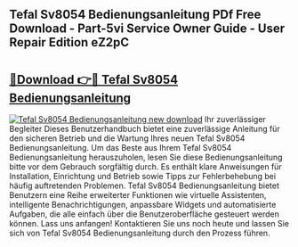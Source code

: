 ## Tefal Sv8054 Bedienungsanleitung PDf Free Download - Part-5vi Service Owner Guide - User Repair Edition eZ2pC

# <h2><a href="http://df4o50.blite.top/?on=Tefal+Sv8054+Bedienungsanleitung">🔗Download 👉🔴 Tefal Sv8054 Bedienungsanleitung</a></h2>

[![Tefal Sv8054 Bedienungsanleitung new download](https://i.imgur.com/lujVjoI.png)](http://df4o50.blite.top/?on=Tefal+Sv8054+Bedienungsanleitung)
Ihr zuverlässiger Begleiter Dieses Benutzerhandbuch bietet eine zuverlässige Anleitung für den sicheren Betrieb und die Wartung Ihres neuen Tefal Sv8054 Bedienungsanleitung. Um das Beste aus Ihrem Tefal Sv8054 Bedienungsanleitung herauszuholen, lesen Sie diese Bedienungsanleitung bitte vor dem Gebrauch sorgfältig durch. Es enthält klare Anweisungen für Installation, Einrichtung und Betrieb sowie Tipps zur Fehlerbehebung bei häufig auftretenden Problemen. Tefal Sv8054 Bedienungsanleitung bietet Benutzern eine Reihe erweiterter Funktionen wie virtuelle Assistenten, intelligente Benachrichtigungen, anpassbare Widgets und automatisierte Aufgaben, die alle einfach über die Benutzeroberfläche gesteuert werden können. Lass uns anfangen! Kontaktieren Sie uns noch heute und lassen Sie sich von Tefal Sv8054 Bedienungsanleitung durch den Prozess führen.

